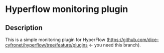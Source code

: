 # Hyperflow monitoring plugin

## Description

This is a simple monitoring plugin for HyperFlow (https://github.com/dice-cyfronet/hyperflow/tree/feature/plugins <- 
you need this branch).